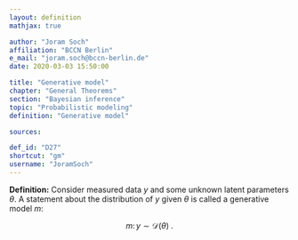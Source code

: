```yaml
---
layout: definition
mathjax: true

author: "Joram Soch"
affiliation: "BCCN Berlin"
e_mail: "joram.soch@bccn-berlin.de"
date: 2020-03-03 15:50:00

title: "Generative model"
chapter: "General Theorems"
section: "Bayesian inference"
topic: "Probabilistic modeling"
definition: "Generative model"

sources:

def_id: "D27"
shortcut: "gm"
username: "JoramSoch"
---
```



**Definition:** Consider measured data $y$ and some unknown latent parameters $\theta$. A statement about the distribution of $y$ given $\theta$ is called a generative model $m$:

$$ \label{eq:gm}
m: \, y \sim \mathcal{D}(\theta) \; .
$$